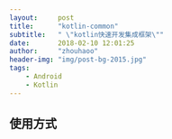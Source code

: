 ```yaml
---
layout:     post
title:      "kotlin-common"
subtitle:   " \"kotlin快速开发集成框架\""
date:       2018-02-10 12:01:25
author:     "zhouhaoo"
header-img: "img/post-bg-2015.jpg"
tags:
    - Android
    - Kotlin
---
```

## 使用方式
